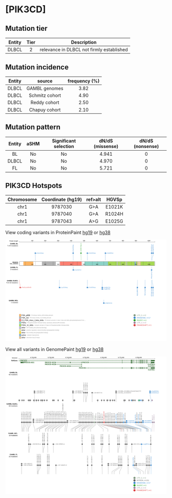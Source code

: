 # [PIK3CD]

## Mutation tier

|Entity|Tier|Description                              |
|:------:|:----:|-----------------------------------------|
|DLBCL |2   |relevance in DLBCL not firmly established|
## Mutation incidence

|Entity|source        |frequency (%)|
|:------:|:--------------:|:-------------:|
|DLBCL |GAMBL genomes |3.82         |
|DLBCL |Schmitz cohort|4.90         |
|DLBCL |Reddy cohort  |2.50         |
|DLBCL |Chapuy cohort |2.10         |

## Mutation pattern

|Entity|aSHM|Significant selection|dN/dS (missense)|dN/dS (nonsense)|
|:------:|:----:|:---------------------:|:----------------:|:----------------:|
|BL    |No  |No                   |4.941           |0               |
|DLBCL |No  |No                   |4.970           |0               |
|FL    |No  |No                   |5.721           |0               |




 ## PIK3CD Hotspots

| Chromosome |Coordinate (hg19) | ref>alt | HGVSp | 
 | :---:| :---: | :--: | :---: |
| chr1 | 9787030 | G>A | E1021K |
| chr1 | 9787040 | G>A | R1024H |
| chr1 | 9787043 | A>G | E1025G |

View coding variants in ProteinPaint [hg19](https://www.bcgsc.ca/downloads/morinlab/GAMBL/test/genes/PIK3CD_protein.html)  or [hg38](https://www.bcgsc.ca/downloads/morinlab/GAMBL/test/genes/PIK3CD_protein_hg38.html)

![image](images/proteinpaint/PIK3CD_NM_005026.svg)

View all variants in GenomePaint [hg19](https://www.bcgsc.ca/downloads/morinlab/GAMBL/test/genes/PIK3CD.html)  or [hg38](https://www.bcgsc.ca/downloads/morinlab/GAMBL/test/genes/PIK3CD_hg38.html)

![image](images/proteinpaint/PIK3CD.svg)
